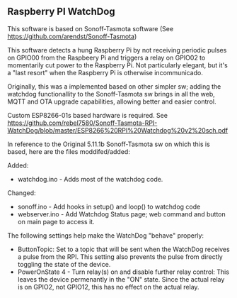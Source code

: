 ## Raspberry PI WatchDog

This software is based on Sonoff-Tasmota software (See https://github.com/arendst/Sonoff-Tasmota)

This software detects a hung Raspberry Pi by not receiving periodic pulses on GPIO00 from the Raspbeery Pi and triggers a relay on GPIO02 to momentarily cut power to the Raspberry Pi. Not particularly elegant, but it's a "last resort" when the Raspberry Pi is otherwise incommunicado.

Originally, this was a implemented based on other simpler sw; adding the watchdog functionallity to the Sonoff-Tasmota sw brings in all the web, MQTT and OTA upgrade capabilities, allowing better and easier control.

Custom ESP8266-01s based hardware is required. See https://github.com/rebel7580/Sonoff-Tasmota-RPI-WatchDog/blob/master/ESP8266%20RPI%20Watchdog%20v2%20sch.pdf

In reference to the Original 5.11.1b Sonoff-Tasmota sw on which this is based, here are the files moddifed/added:

Added:

* watchdog.ino - Adds most of the watchdog code.

Changed:

* sonoff.ino - Add hooks in setup() and loop() to watchdog code
* webserver.ino - Add Watchdog Status page; web command and button on main page to access it.

The following settings help make the WatchDog "behave" properly:

 * ButtonTopic: Set to a topic that will be sent when the WatchDog receives a pulse from the RPI. This setting also prevents the pulse from directly toggling the state of the device. 
 * PowerOnState 4 - Turn relay(s) on and disable further relay control: This leaves the device permenantly in the "ON" state. Since the actual relay is on GPIO2, not GPIO12, this has no effect on the actual relay.



